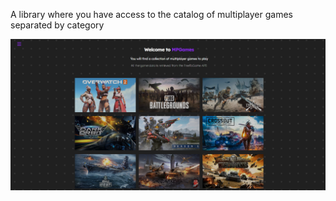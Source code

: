 A library where you have access to the catalog of multiplayer games separated by category

![background](/public/background.png)